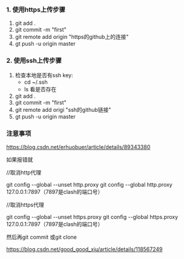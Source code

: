 ### 1. 使用https上传步骤
1. git add .
2. git commit -m "first"
3. git remote add origin "https的github上的连接" 
4. gt push -u origin master
### 2. 使用ssh上传步骤
1. 检查本地是否有ssh key:
     - cd ~/.ssh
     - ls
   看是否存在
1. git add .
2. git commit -m "first"
3. git remote add origi "ssh的github链接" 
4. gt push -u origin master
### 注意事项
https://blog.csdn.net/erhuobuer/article/details/89343380

如果报错就

//取消http代理

git config --global --unset http.proxy
git config --global http.proxy 127.0.0.1:7897（7897是clash的端口号）

//取消https代理

git config --global --unset https.proxy
git config --global https.proxy 127.0.0.1:7897（7897是clash的端口号）

然后再git commit 或git clone

https://blog.csdn.net/good_good_xiu/article/details/118567249

